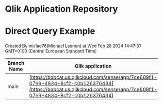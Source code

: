 # Qlik Application Repository 
# Direct Query Example
### 
Created By miclae76(Michael Laenen) at Wed Feb 28 2024 14:47:37 GMT+0100 (Central European Standard Time)

Branch Name|Qlik application
---|---
main|[https://bobcat.us.qlikcloud.com/sense/app/7ce609f1-07e9-4834-8cf2-c0b126376434](https://bobcat.us.qlikcloud.com/sense/app/7ce609f1-07e9-4834-8cf2-c0b126376434)